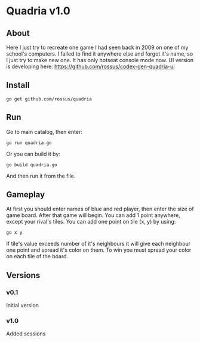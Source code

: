 Quadria v1.0
============

## About

Here I just try to recreate one game I had seen back in 2009 on one of my school's computers. I failed to find it anywhere else and forgot it's name, so I just try to make new one.
It has only hotseat console mode now. UI version is developing here: https://github.com/rossus/codex-gen-quadria-ui

## Install

```
go get github.com/rossus/quadria
```

## Run

Go to main catalog, then enter:
```
go run quadria.go
```

Or you can build it by:
```
go build quadria.go
```
And then run it from the file.

## Gameplay

At first you should enter names of blue and red player, then enter the size of game board.
After that game will begin. You can add 1 point anywhere, except your rival's tiles. You can add one point on tile (x, y) by using:
```
go x y
```
If tile's value exceeds number of it's neighbours it will give each neighbour one point and spread it's color on them.
To win you must spread your color on each tile of the board.

## Versions
### v0.1
Initial version

### v1.0
Added sessions
